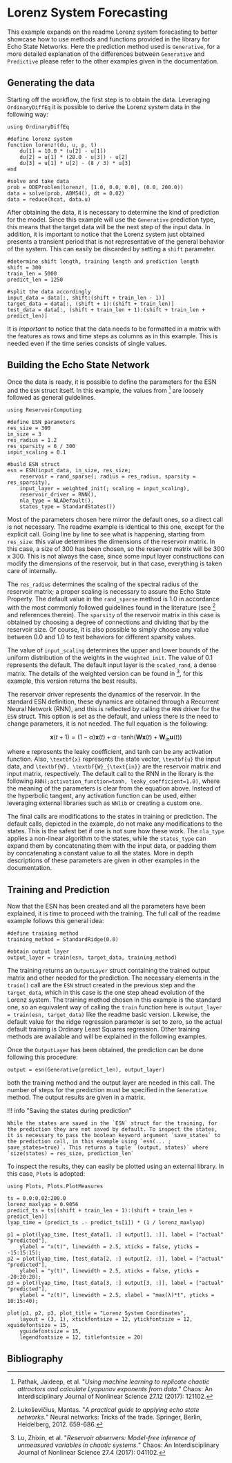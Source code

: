 # Lorenz System Forecasting

This example expands on the readme Lorenz system forecasting to better showcase how to use methods and functions provided in the library for Echo State Networks. Here the prediction method used is `Generative`, for a more detailed explanation of the differences between `Generative` and `Predictive` please refer to the other examples given in the documentation.

## Generating the data

Starting off the workflow, the first step is to obtain the data. Leveraging `OrdinaryDiffEq` it is possible to derive the Lorenz system data in the following way:

```@example lorenz
using OrdinaryDiffEq

#define lorenz system
function lorenz!(du, u, p, t)
    du[1] = 10.0 * (u[2] - u[1])
    du[2] = u[1] * (28.0 - u[3]) - u[2]
    du[3] = u[1] * u[2] - (8 / 3) * u[3]
end

#solve and take data
prob = ODEProblem(lorenz!, [1.0, 0.0, 0.0], (0.0, 200.0))
data = solve(prob, ABM54(), dt = 0.02)
data = reduce(hcat, data.u)
```

After obtaining the data, it is necessary to determine the kind of prediction for the model. Since this example will use the `Generative` prediction type, this means that the target data will be the next step of the input data. In addition, it is important to notice that the Lorenz system just obtained presents a transient period that is not representative of the general behavior of the system. This can easily be discarded by setting a `shift` parameter.

```@example lorenz
#determine shift length, training length and prediction length
shift = 300
train_len = 5000
predict_len = 1250

#split the data accordingly
input_data = data[:, shift:(shift + train_len - 1)]
target_data = data[:, (shift + 1):(shift + train_len)]
test_data = data[:, (shift + train_len + 1):(shift + train_len + predict_len)]
```

It is *important* to notice that the data needs to be formatted in a matrix with the features as rows and time steps as columns as in this example. This is needed even if the time series consists of single values.

## Building the Echo State Network

Once the data is ready, it is possible to define the parameters for the ESN and the `ESN` struct itself. In this example, the values from [^1] are loosely followed as general guidelines.

```@example lorenz
using ReservoirComputing

#define ESN parameters
res_size = 300
in_size = 3
res_radius = 1.2
res_sparsity = 6 / 300
input_scaling = 0.1

#build ESN struct
esn = ESN(input_data, in_size, res_size;
    reservoir = rand_sparse(; radius = res_radius, sparsity = res_sparsity),
    input_layer = weighted_init(; scaling = input_scaling),
    reservoir_driver = RNN(),
    nla_type = NLADefault(),
    states_type = StandardStates())
```

Most of the parameters chosen here mirror the default ones, so a direct call is not necessary. The readme example is identical to this one, except for the explicit call. Going line by line to see what is happening, starting from `res_size`: this value determines the dimensions of the reservoir matrix. In this case, a size of 300 has been chosen, so the reservoir matrix will be 300 x 300. This is not always the case, since some input layer constructions can modify the dimensions of the reservoir, but in that case, everything is taken care of internally.

The `res_radius` determines the scaling of the spectral radius of the reservoir matrix; a proper scaling is necessary to assure the Echo State Property. The default value in the `rand_sparse` method is 1.0 in accordance with the most commonly followed guidelines found in the literature (see [^2] and references therein). The `sparsity` of the reservoir matrix in this case is obtained by choosing a degree of connections and dividing that by the reservoir size. Of course, it is also possible to simply choose any value between 0.0 and 1.0 to test behaviors for different sparsity values.

The value of `input_scaling` determines the upper and lower bounds of the uniform distribution of the weights in the `weighted_init`. The value of 0.1 represents the default. The default input layer is the `scaled_rand`, a dense matrix. The details of the weighted version can be found in [^3], for this example, this version returns the best results.

The reservoir driver represents the dynamics of the reservoir. In the standard ESN definition, these dynamics are obtained through a Recurrent Neural Network (RNN), and this is reflected by calling the `RNN` driver for the `ESN` struct. This option is set as the default, and unless there is the need to change parameters, it is not needed. The full equation is the following:

```math
\textbf{x}(t+1) = (1-\alpha)\textbf{x}(t) + \alpha \cdot \text{tanh}(\textbf{W}\textbf{x}(t)+\textbf{W}_{\text{in}}\textbf{u}(t))
```

where ``α`` represents the leaky coefficient, and tanh can be any activation function. Also, ``\textbf{x}`` represents the state vector, ``\textbf{u}`` the input data, and ``\textbf{W}, \textbf{W}_{\text{in}}`` are the reservoir matrix and input matrix, respectively. The default call to the RNN in the library is the following `RNN(;activation_function=tanh, leaky_coefficient=1.0)`, where the meaning of the parameters is clear from the equation above. Instead of the hyperbolic tangent, any activation function can be used, either leveraging external libraries such as `NNlib` or creating a custom one.

The final calls are modifications to the states in training or prediction. The default calls, depicted in the example, do not make any modifications to the states. This is the safest bet if one is not sure how these work. The `nla_type` applies a non-linear algorithm to the states, while the `states_type` can expand them by concatenating them with the input data, or padding them by concatenating a constant value to all the states. More in depth descriptions of these parameters are given in other examples in the documentation.

## Training and Prediction

Now that the ESN has been created and all the parameters have been explained, it is time to proceed with the training. The full call of the readme example follows this general idea:

```@example lorenz
#define training method
training_method = StandardRidge(0.0)

#obtain output layer
output_layer = train(esn, target_data, training_method)
```

The training returns an `OutputLayer` struct containing the trained output matrix and other  needed for the prediction. The necessary elements in the `train()` call are the `ESN` struct created in the previous step and the `target_data`, which in this case is the one step ahead evolution of the Lorenz system. The training method chosen in this example is the standard one, so an equivalent way of calling the `train` function here is `output_layer = train(esn, target_data)` like the readme basic version. Likewise, the default value for the ridge regression parameter is set to zero, so the actual default training is Ordinary Least Squares regression. Other training methods are available and will be explained in the following examples.

Once the `OutputLayer` has been obtained, the prediction can be done following this procedure:

```@example lorenz
output = esn(Generative(predict_len), output_layer)
```

both the training method and the output layer are needed in this call. The number of steps for the prediction must be specified in the `Generative` method. The output results are given in a matrix.

!!! info "Saving the states during prediction"
    
    While the states are saved in the `ESN` struct for the training, for the prediction they are not saved by default. To inspect the states, it is necessary to pass the boolean keyword argument `save_states` to the prediction call, in this example using `esn(... ; save_states=true)`. This returns a tuple `(output, states)` where `size(states) = res_size, prediction_len`

To inspect the results, they can easily be plotted using an external library. In this case, `Plots` is adopted:

```@example lorenz
using Plots, Plots.PlotMeasures

ts = 0.0:0.02:200.0
lorenz_maxlyap = 0.9056
predict_ts = ts[(shift + train_len + 1):(shift + train_len + predict_len)]
lyap_time = (predict_ts .- predict_ts[1]) * (1 / lorenz_maxlyap)

p1 = plot(lyap_time, [test_data[1, :] output[1, :]], label = ["actual" "predicted"],
    ylabel = "x(t)", linewidth = 2.5, xticks = false, yticks = -15:15:15);
p2 = plot(lyap_time, [test_data[2, :] output[2, :]], label = ["actual" "predicted"],
    ylabel = "y(t)", linewidth = 2.5, xticks = false, yticks = -20:20:20);
p3 = plot(lyap_time, [test_data[3, :] output[3, :]], label = ["actual" "predicted"],
    ylabel = "z(t)", linewidth = 2.5, xlabel = "max(λ)*t", yticks = 10:15:40);

plot(p1, p2, p3, plot_title = "Lorenz System Coordinates",
    layout = (3, 1), xtickfontsize = 12, ytickfontsize = 12, xguidefontsize = 15,
    yguidefontsize = 15,
    legendfontsize = 12, titlefontsize = 20)
```

## Bibliography

[^1]: Pathak, Jaideep, et al. "_Using machine learning to replicate chaotic attractors and calculate Lyapunov exponents from data._" Chaos: An Interdisciplinary Journal of Nonlinear Science 27.12 (2017): 121102.
[^2]: Lukoševičius, Mantas. "_A practical guide to applying echo state networks._" Neural networks: Tricks of the trade. Springer, Berlin, Heidelberg, 2012. 659-686.
[^3]: Lu, Zhixin, et al. "_Reservoir observers: Model-free inference of unmeasured variables in chaotic systems._" Chaos: An Interdisciplinary Journal of Nonlinear Science 27.4 (2017): 041102.
